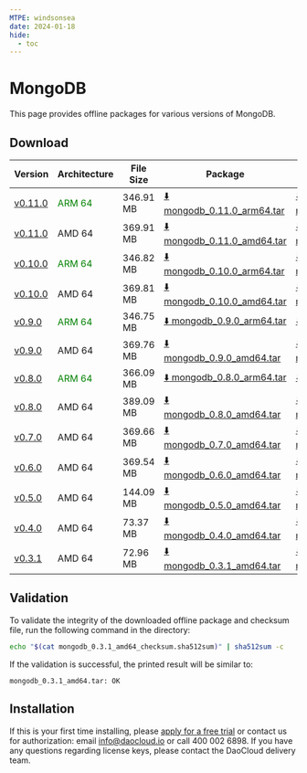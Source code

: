```yaml
---
MTPE: windsonsea
date: 2024-01-18
hide:
  - toc
---
```


# MongoDB

This page provides offline packages for various versions of MongoDB.

## Download

| Version | Architecture | File Size | Package   | Checksum File | Updated Date |
| ------ | ------------ | --------- | ---------- | ------------ | ------------ |
| [v0.11.0](../../../middleware/mongodb/release-notes.md) | <font color=green>ARM 64</font> | 346.91 MB | [:arrow_down: mongodb_0.11.0_arm64.tar](https://qiniu-download-public.daocloud.io/DaoCloud_Enterprise/mcamel-mongodb_0.11.0_arm64.tar) | [:arrow_down: mongodb_0.11.0_arm64_checksum.sha512sum](https://qiniu-download-public.daocloud.io/DaoCloud_Enterprise/mcamel-mongodb_0.11.0_arm64_checksum.sha512sum) | 2024-07-04 |
| [v0.11.0](../../../middleware/mongodb/release-notes.md) | AMD 64 | 369.91 MB | [:arrow_down: mongodb_0.11.0_amd64.tar](https://qiniu-download-public.daocloud.io/DaoCloud_Enterprise/mcamel-mongodb_0.11.0_amd64.tar) | [:arrow_down: mongodb_0.11.0_amd64_checksum.sha512sum](https://qiniu-download-public.daocloud.io/DaoCloud_Enterprise/mcamel-mongodb_0.11.0_amd64_checksum.sha512sum) | 2024-07-04 |
| [v0.10.0](../../../middleware/mongodb/release-notes.md) | <font color=green>ARM 64</font> | 346.82 MB | [:arrow_down: mongodb_0.10.0_arm64.tar](https://qiniu-download-public.daocloud.io/DaoCloud_Enterprise/mcamel-mongodb_0.10.0_arm64.tar) | [:arrow_down: mongodb_0.10.0_arm64_checksum.sha512sum](https://qiniu-download-public.daocloud.io/DaoCloud_Enterprise/mcamel-mongodb_0.10.0_arm64_checksum.sha512sum) | 2024-06-05 |
| [v0.10.0](../../../middleware/mongodb/release-notes.md) | AMD 64 | 369.81 MB | [:arrow_down: mongodb_0.10.0_amd64.tar](https://qiniu-download-public.daocloud.io/DaoCloud_Enterprise/mcamel-mongodb_0.10.0_amd64.tar) | [:arrow_down: mongodb_0.10.0_amd64_checksum.sha512sum](https://qiniu-download-public.daocloud.io/DaoCloud_Enterprise/mcamel-mongodb_0.10.0_amd64_checksum.sha512sum) | 2024-06-05 |
| [v0.9.0](../../../middleware/mongodb/release-notes.md) | <font color=green>ARM 64</font> | 346.75 MB | [:arrow_down: mongodb_0.9.0_arm64.tar](https://qiniu-download-public.daocloud.io/DaoCloud_Enterprise/mcamel-mongodb_0.9.0_arm64.tar) | [:arrow_down: mongodb_0.9.0_arm64_checksum.sha512sum](https://qiniu-download-public.daocloud.io/DaoCloud_Enterprise/mcamel-mongodb_0.9.0_arm64_checksum.sha512sum) | 2024-05-08 |
| [v0.9.0](../../../middleware/mongodb/release-notes.md) | AMD 64 | 369.76 MB | [:arrow_down: mongodb_0.9.0_amd64.tar](https://qiniu-download-public.daocloud.io/DaoCloud_Enterprise/mcamel-mongodb_0.9.0_amd64.tar) | [:arrow_down: mongodb_0.9.0_amd64_checksum.sha512sum](https://qiniu-download-public.daocloud.io/DaoCloud_Enterprise/mcamel-mongodb_0.9.0_amd64_checksum.sha512sum) | 2024-05-08 |
| [v0.8.0](../../../middleware/mongodb/release-notes.md) | <font color="green">ARM 64</font> | 366.09 MB | [:arrow_down: mongodb_0.8.0_arm64.tar](https://qiniu-download-public.daocloud.io/DaoCloud_Enterprise/mcamel-mongodb_0.8.0_arm64.tar) | [:arrow_down: mongodb_0.8.0_arm64_checksum.sha512sum](https://qiniu-download-public.daocloud.io/DaoCloud_Enterprise/mcamel-mongodb_0.8.0_arm64_checksum.sha512sum) | 2024-04-03 |
| [v0.8.0](../../../middleware/mongodb/release-notes.md) | AMD 64 | 389.09 MB | [:arrow_down: mongodb_0.8.0_amd64.tar](https://qiniu-download-public.daocloud.io/DaoCloud_Enterprise/mcamel-mongodb_0.8.0_amd64.tar) | [:arrow_down: mongodb_0.8.0_amd64_checksum.sha512sum](https://qiniu-download-public.daocloud.io/DaoCloud_Enterprise/mcamel-mongodb_0.8.0_amd64_checksum.sha512sum) | 2024-04-03 |
| [v0.7.0](../../../middleware/mongodb/release-notes.md) | AMD 64 | 369.66 MB | [:arrow_down: mongodb_0.7.0_amd64.tar](https://qiniu-download-public.daocloud.io/DaoCloud_Enterprise/mcamel-mongodb_0.7.0_amd64.tar) | [:arrow_down: mongodb_0.7.0_amd64_checksum.sha512sum](https://qiniu-download-public.daocloud.io/DaoCloud_Enterprise/mcamel-mongodb_0.7.0_amd64_checksum.sha512sum) | 2024-02-01 |
| [v0.6.0](../../../middleware/mongodb/release-notes.md) | AMD 64 | 369.54 MB | [:arrow_down: mongodb_0.6.0_amd64.tar](https://qiniu-download-public.daocloud.io/DaoCloud_Enterprise/mcamel-mongodb_0.6.0_amd64.tar) | [:arrow_down: mongodb_0.6.0_amd64_checksum.sha512sum](https://qiniu-download-public.daocloud.io/DaoCloud_Enterprise/mcamel-mongodb_0.6.0_amd64_checksum.sha512sum) | 2024-01-04 |
| [v0.5.0](../../../middleware/mongodb/release-notes.md) | AMD 64 | 144.09 MB | [:arrow_down: mongodb_0.5.0_amd64.tar](https://qiniu-download-public.daocloud.io/DaoCloud_Enterprise/mcamel-mongodb_0.5.0_amd64.tar) | [:arrow_down: mongodb_0.5.0_amd64_checksum.sha512sum](https://qiniu-download-public.daocloud.io/DaoCloud_Enterprise/mcamel-mongodb_0.5.0_amd64_checksum.sha512sum) | 2023-12-10 |
| [v0.4.0](../../../middleware/mongodb/release-notes.md) | AMD 64 | 73.37 MB | [:arrow_down: mongodb_0.4.0_amd64.tar](https://qiniu-download-public.daocloud.io/DaoCloud_Enterprise/mcamel-mongodb_0.4.0_amd64.tar) | [:arrow_down: mongodb_0.4.0_amd64_checksum.sha512sum](https://qiniu-download-public.daocloud.io/DaoCloud_Enterprise/mcamel-mongodb_0.4.0_amd64_checksum.sha512sum) | 2023-11-02 |
| [v0.3.1](../../../middleware/mongodb/release-notes.md) | AMD 64 | 72.96 MB | [:arrow_down: mongodb_0.3.1_amd64.tar](https://qiniu-download-public.daocloud.io/DaoCloud_Enterprise/mcamel-mongodb_0.3.1_amd64.tar) | [:arrow_down: mongodb_0.3.1_amd64_checksum.sha512sum](https://qiniu-download-public.daocloud.io/DaoCloud_Enterprise/mcamel-mongodb_0.3.1_amd64_checksum.sha512sum) | 2023-10-20 |

## Validation

To validate the integrity of the downloaded offline package and checksum file, run the following command in the directory:

```sh
echo "$(cat mongodb_0.3.1_amd64_checksum.sha512sum)" | sha512sum -c
```

If the validation is successful, the printed result will be similar to:

```none
mongodb_0.3.1_amd64.tar: OK
```

## Installation

If this is your first time installing, please [apply for a free trial](../../../dce/license0.md) or contact us for authorization: email info@daocloud.io or call 400 002 6898.
If you have any questions regarding license keys, please contact the DaoCloud delivery team.

